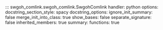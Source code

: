 ::: swgoh_comlink.swgoh_comlink.SwgohComlink
handler: python
options:
docstring_section_style: spacy
docstring_options:
ignore_init_summary: false
merge_init_into_class: true
show_bases: false
separate_signature: false
inherited_members: true
summary:
functions: true


